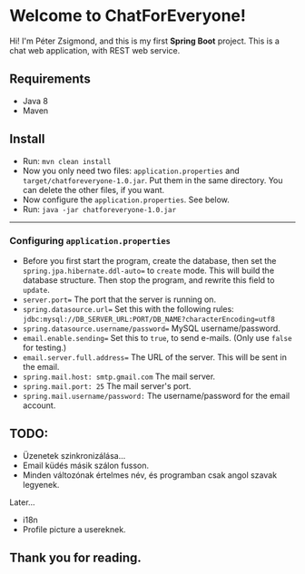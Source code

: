 ﻿# Welcome to ChatForEveryone!

Hi! I'm Péter Zsigmond, and this is my first **Spring Boot** project. This is a chat web application, with REST web service.

## Requirements
 - Java 8
 - Maven
 
## Install
 - Run: `mvn clean install`
 - Now you only need two files: `application.properties` and `target/chatforeveryone-1.0.jar`. Put them in the same directory. You can delete the other files, if you want.
 - Now configure the `application.properties`. See below.
 - Run: `java -jar chatforeveryone-1.0.jar`
 ---
### Configuring `application.properties`
 - Before you first start the program, create the database, then set the `spring.jpa.hibernate.ddl-auto=` to `create` mode. This will build the database structure. Then stop the program, and rewrite this field to `update`.
 - `server.port=` The port that the server is running on.
 - `spring.datasource.url=` Set this with the following rules: `jdbc:mysql://DB_SERVER_URL:PORT/DB_NAME?characterEncoding=utf8`
 - `spring.datasource.username/password=` MySQL username/password.
 - `email.enable.sending=` Set this to `true`, to send e-mails. (Only use `false` for testing.)
 - `email.server.full.address=` The URL of the server. This will be sent in the email.
 - `spring.mail.host: smtp.gmail.com` The mail server.
 - `spring.mail.port: 25` The mail server's port.
 - `spring.mail.username/password:` The username/password for the email account.

## TODO:

- Üzenetek szinkronizálása...
- Email küdés másik szálon fusson.
- Minden változónak értelmes név, és programban csak angol szavak legyenek.

Later...
- i18n
- Profile picture a usereknek.


## Thank you for reading.

